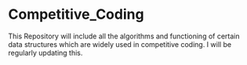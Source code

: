 # Competitive_Coding
This Repository will include all the algorithms and functioning of certain data structures which are widely used in competitive coding.
I will be regularly updating this. 
